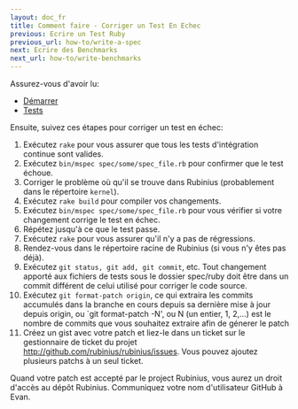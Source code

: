 ```yaml
---
layout: doc_fr
title: Comment faire - Corriger un Test En Echec
previous: Ecrire un Test Ruby
previous_url: how-to/write-a-spec
next: Ecrire des Benchmarks
next_url: how-to/write-benchmarks
---
```


Assurez-vous d'avoir lu:

  *  [Démarrer](/doc/fr/getting-started/)
  *  [Tests](/doc/fr/specs/)

Ensuite, suivez ces étapes pour corriger un test en échec:

  1.  Exécutez `rake` pour vous assurer que tous les tests d'intégration continue sont valides.
  2.  Exécutez `bin/mspec spec/some/spec_file.rb` pour confirmer que le test échoue.
  3.  Corriger le problème où qu'il se trouve dans Rubinius (probablement dans le répertoire `kernel`).
  4.  Exécutez `rake build` pour compiler vos changements.
  5.  Exécutez `bin/mspec spec/some/spec_file.rb` pour vous vérifier si votre changement corrige le test en échec.
  6.  Répétez jusqu'à ce que le test passe.
  7.  Exécutez `rake` pour vous assurer qu'il n'y a pas de régressions.
  8.  Rendez-vous dans le répertoire racine de Rubinius (si vous n'y êtes pas déjà).
  9.  Exécutez `git status, git add, git commit`, etc. Tout changement apporté aux fichiers de tests sous le dossier
  spec/ruby doit être dans un commit différent de celui utilisé pour corriger le code source.
  10. Exécutez `git format-patch origin`, ce qui extraira les commits accumulés dans la branche en cours depuis sa dernière mise à jour depuis origin, ou `git format-patch -N', ou N (un entier, 1, 2,...) est le nombre de commits que vous souhaitez extraire afin de génerer le patch
  11. Créez un gist avec votre patch et liez-le dans un ticket sur le gestionnaire de ticket du projet http://github.com/rubinius/rubinius/issues. Vous pouvez ajoutez plusieurs patchs à un seul ticket.

Quand votre patch est accepté par le project Rubinius, vous aurez un
droit d'accès au dépôt Rubinius. Communiquez votre nom d'utilisateur
GitHub à Evan.
